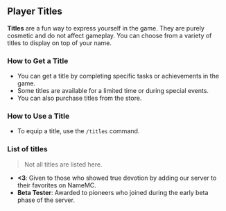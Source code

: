 
## Player Titles

**Titles** are a fun way to express yourself in the game. They are purely cosmetic and do not affect gameplay. You can choose from a variety of titles to display on top of your name.

### How to Get a Title

- You can get a title by completing specific tasks or achievements in the game.
- Some titles are available for a limited time or during special events.
- You can also purchase titles from the store.

### How to Use a Title

- To equip a title, use the `/titles` command.

### List of titles

> Not all titles are listed here.

- **<3**: Given to those who showed true devotion by adding our server to their favorites on NameMC.
- **Beta Tester**: Awarded to pioneers who joined during the early beta phase of the server.
